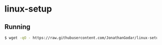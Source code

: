 # linux-setup

## Running

```bash
$ wget -qO - https://raw.githubusercontent.com/JonathanGodar/linux-setup/master/init.sh | sh
```
